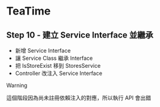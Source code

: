 # TeaTime

## Step 10 - 建立 Service Interface 並繼承

- 新增 Service Interface
- 讓 Service Class 繼承 Interface
- 把 IsStoreExist 移到 StoresService
- Controller 改注入 Service Interface

> [!WARNING]
> 這個階段因為尚未註冊依賴注入的對應，所以執行 API 會出錯
